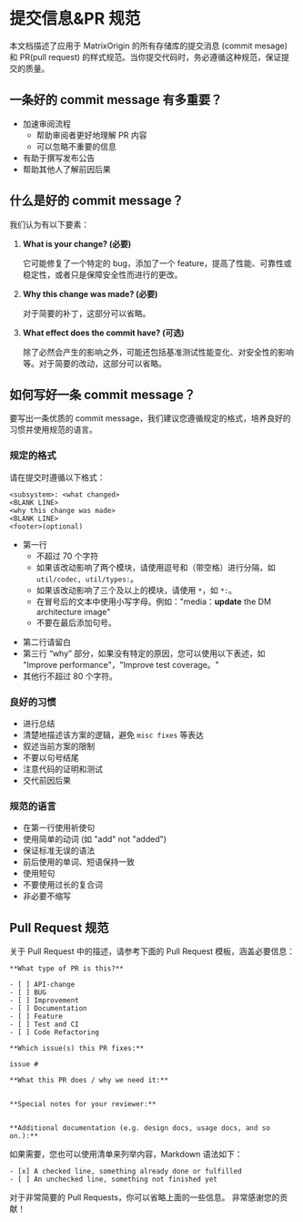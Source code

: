 # **提交信息&PR 规范**

本文档描述了应用于 MatrixOrigin 的所有存储库的提交消息 (commit mesage) 和 PR(pull request) 的样式规范。当你提交代码时，务必遵循这种规范，保证提交的质量。

## **一条好的 commit message 有多重要？**

- 加速审阅流程
    - 帮助审阅者更好地理解 PR 内容
    - 可以忽略不重要的信息
- 有助于撰写发布公告
- 帮助其他人了解前因后果

## **什么是好的 commit message？**

我们认为有以下要素：

1. **What is your change? (必要)**

    它可能修复了一个特定的 bug，添加了一个 feature，提高了性能、可靠性或稳定性，或者只是保障安全性而进行的更改。

2. **Why this change was made? (必要)**

    对于简要的补丁，这部分可以省略。

3. **What effect does the commit have? (可选)**

    除了必然会产生的影响之外，可能还包括基准测试性能变化、对安全性的影响等。对于简要的改动，这部分可以省略。

## **如何写好一条 commit message**？

要写出一条优质的 commit message，我们建议您遵循规定的格式，培养良好的习惯并使用规范的语言。

### **规定的格式**

请在提交时遵循以下格式：

```
<subsystem>: <what changed>
<BLANK LINE>
<why this change was made>
<BLANK LINE>
<footer>(optional)
```

+ 第一行
    - 不超过 70 个字符
    - 如果该改动影响了两个模块，请使用逗号和（带空格）进行分隔，如 `util/codec, util/types:`。
    - 如果该改动影响了三个及以上的模块，请使用 `*`，如 `*:`。
    - 在冒号后的文本中使用小写字母。例如："media：**update** the DM architecture image"
    - 不要在最后添加句号。

- 第二行请留白
- 第三行 “why” 部分，如果没有特定的原因，您可以使用以下表述，如 "Improve performance"，"Improve test coverage。"
- 其他行不超过 80 个字符。

### **良好的习惯**

- 进行总结
- 清楚地描述该方案的逻辑，避免 `misc fixes` 等表达
- 叙述当前方案的限制
- 不要以句号结尾
- 注意代码的证明和测试
- 交代前因后果

### **规范的语言**

- 在第一行使用祈使句
- 使用简单的动词 (如 "add" not "added")
- 保证标准无误的语法
- 前后使用的单词、短语保持一致
- 使用短句
- 不要使用过长的复合词
- 非必要不缩写

## **Pull Request 规范**

关于 Pull Request 中的描述，请参考下面的 Pull Request 模板，涵盖必要信息：

```
**What type of PR is this?**

- [ ] API-change
- [ ] BUG
- [ ] Improvement
- [ ] Documentation
- [ ] Feature
- [ ] Test and CI
- [ ] Code Refactoring

**Which issue(s) this PR fixes:**

issue #

**What this PR does / why we need it:**


**Special notes for your reviewer:**


**Additional documentation (e.g. design docs, usage docs, and so on.):**

```

如果需要，您也可以使用清单来列举内容，Markdown 语法如下：

```
- [x] A checked line, something already done or fulfilled
- [ ] An unchecked line, something not finished yet
```

对于非常简要的 Pull Requests，你可以省略上面的一些信息。
非常感谢您的贡献！
